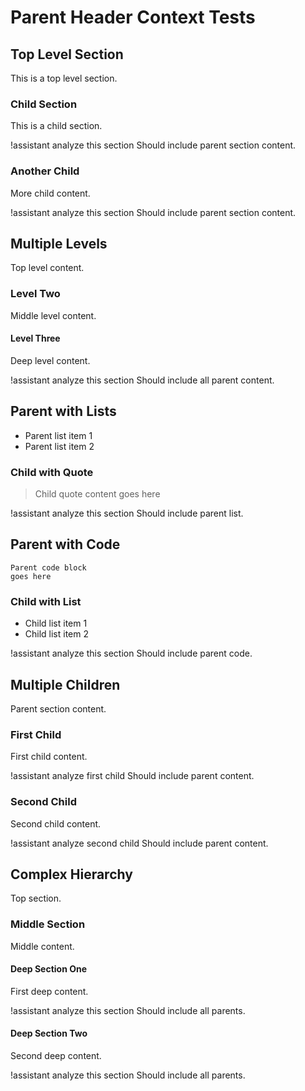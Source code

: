 # Parent Header Context Tests

## Top Level Section
This is a top level section.

### Child Section
This is a child section.

!assistant analyze this section
Should include parent section content.

### Another Child
More child content.

!assistant analyze this section
Should include parent section content.

## Multiple Levels
Top level content.

### Level Two
Middle level content.

#### Level Three
Deep level content.

!assistant analyze this section
Should include all parent content.

## Parent with Lists
- Parent list item 1
- Parent list item 2

### Child with Quote
> Child quote content
> goes here

!assistant analyze this section
Should include parent list.

## Parent with Code
```
Parent code block
goes here
```

### Child with List
- Child list item 1
- Child list item 2

!assistant analyze this section
Should include parent code.

## Multiple Children
Parent section content.

### First Child
First child content.

!assistant analyze first child
Should include parent content.

### Second Child
Second child content.

!assistant analyze second child
Should include parent content.

## Complex Hierarchy
Top section.

### Middle Section
Middle content.

#### Deep Section One
First deep content.

!assistant analyze this section
Should include all parents.

#### Deep Section Two
Second deep content.

!assistant analyze this section
Should include all parents.
